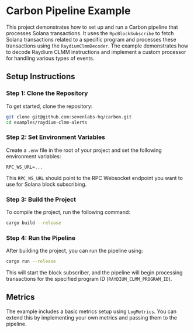 # Carbon Pipeline Example

This project demonstrates how to set up and run a Carbon pipeline that processes Solana transactions. It uses the `RpcBlockSubscribe` to fetch Solana transactions related to a specific program and processes these transactions using the `RaydiumClmmDecoder`. The example demonstrates how to decode Raydium CLMM instructions and implement a custom processor for handling various types of events.

## Setup Instructions

### Step 1: Clone the Repository

To get started, clone the repository:

```sh
git clone git@github.com:sevenlabs-hq/carbon.git
cd examples/raydium-clmm-alerts
```

### Step 2: Set Environment Variables

Create a `.env` file in the root of your project and set the following environment variables:

```env
RPC_WS_URL=...
```

This `RPC_WS_URL` should point to the RPC Websocket endpoint you want to use for Solana block subscribing.

### Step 3: Build the Project

To compile the project, run the following command:

```sh
cargo build --release
```

### Step 4: Run the Pipeline

After building the project, you can run the pipeline using:

```sh
cargo run --release
```

This will start the block subscriber, and the pipeline will begin processing transactions for the specified program ID (`RAYDIUM_CLMM_PROGRAM_ID`).

## Metrics

The example includes a basic metrics setup using `LogMetrics`. You can extend this by implementing your own metrics and passing them to the pipeline.
